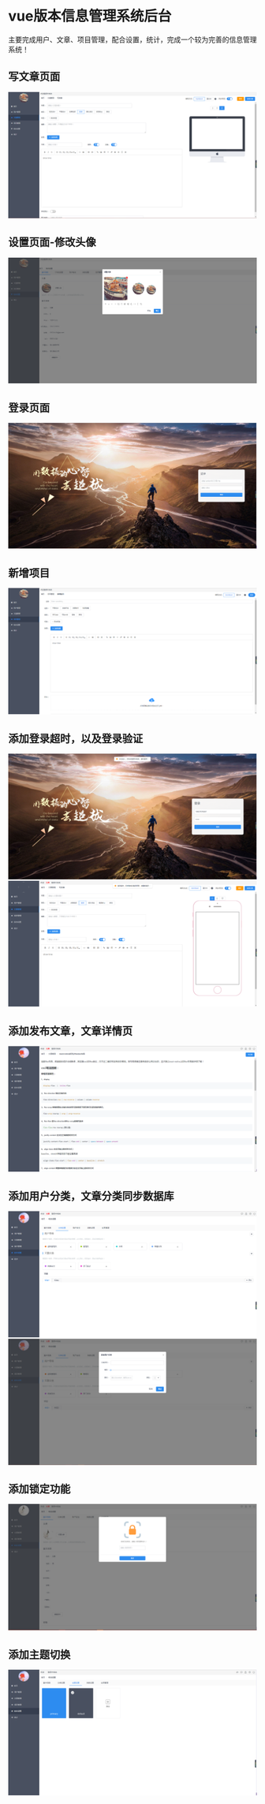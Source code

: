 # vue版本信息管理系统后台
主要完成用户、文章、项目管理，配合设置，统计，完成一个较为完善的信息管理系统！
## 写文章页面
<img src="./screenshots/1.png" alt="">

## 设置页面-修改头像

<img src="./screenshots/2.png" alt="">

## 登录页面
<img src="./screenshots/3.png" alt="">

## 新增项目

<img src="./screenshots/4.png" alt="">

## 添加登录超时，以及登录验证
<img src="./screenshots/5.png" alt="">
<img src="./screenshots/6.png" alt="">

 ## 添加发布文章，文章详情页
 <img src="./screenshots/7.png" alt="">

## 添加用户分类，文章分类同步数据库
<img src="./screenshots/8.png" alt="">
<img src="./screenshots/9.png" alt="">

## 添加锁定功能
<img src="./screenshots/10.png" alt="">

## 添加主题切换
<img src="./screenshots/11.png" alt="">
